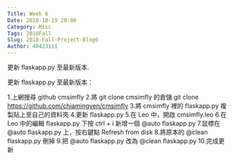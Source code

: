 ```yaml
---
Title: Week 6
Date: 2018-10-19 20:00
Category: Misc
Tags: 2018Fall
Slug: 2018-Fall-Project-Blog6
Author: 40423111
---
```


更新 flaskapp.py 至最新版本.

<!-- PELICAN_END_SUMMARY -->

更新 flaskapp.py 至最新版本：

1.上網搜尋 github cmsimfly
2.將 git clone cmsimfly 的倉儲 git clone https://github.com/chiamingyen/cmsimfly
3.將 cmsimfly 裡的 flaskapp.py 複製貼上至自己的資料夾
4.更新 flaskapp.py
5.在 Leo 中，開啟 cmsimfly.leo
6.在 Leo 中的編輯 flaskapp.py 下按 ctrl + i 新增一個 @auto flaskapp.py
7.鼠標在 @auto flaskapp.py 上，按右鍵點 Refresh from disk
8.將原本的 @clean flaskapp.py 刪掉
9.把 @auto flaskapp.py 改為 @clean flaskapp.py
10.完成更新

